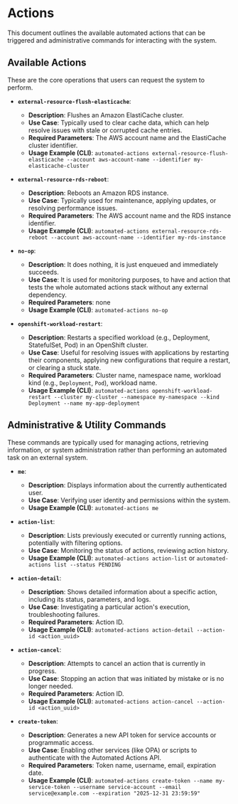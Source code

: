 # Actions

This document outlines the available automated actions that can be triggered and administrative commands for interacting with the system.

## Available Actions

These are the core operations that users can request the system to perform.

* **`external-resource-flush-elasticache`**:
  * **Description**: Flushes an Amazon ElastiCache cluster.
  * **Use Case**: Typically used to clear cache data, which can help resolve issues with stale or corrupted cache entries.
  * **Required Parameters**: The AWS account name and the ElastiCache cluster identifier.
  * **Usage Example (CLI)**: `automated-actions external-resource-flush-elasticache --account aws-account-name --identifier my-elasticache-cluster`

* **`external-resource-rds-reboot`**:
  * **Description**: Reboots an Amazon RDS instance.
  * **Use Case**: Typically used for maintenance, applying updates, or resolving performance issues.
  * **Required Parameters**: The AWS account name and the RDS instance identifier.
  * **Usage Example (CLI)**: `automated-actions external-resource-rds-reboot --account aws-account-name --identifier my-rds-instance`

* **`no-op`**:
  * **Description**: It does nothing, it is just enqueued and immediately succeeds.
  * **Use Case**: It is used for monitoring purposes, to have and action that tests the whole automated actions stack without any external dependency.
  * **Required Parameters**: none
  * **Usage Example (CLI)**: `automated-actions no-op`

* **`openshift-workload-restart`**:
  * **Description**: Restarts a specified workload (e.g., Deployment, StatefulSet, Pod) in an OpenShift cluster.
  * **Use Case**: Useful for resolving issues with applications by restarting their components, applying new configurations that require a restart, or clearing a stuck state.
  * **Required Parameters**: Cluster name, namespace name, workload kind (e.g., `Deployment`, `Pod`), workload name.
  * **Usage Example (CLI)**: `automated-actions openshift-workload-restart --cluster my-cluster --namespace my-namespace --kind Deployment --name my-app-deployment`

## Administrative & Utility Commands

These commands are typically used for managing actions, retrieving information, or system administration rather than performing an automated task on an external system.

* **`me`**:
  * **Description**: Displays information about the currently authenticated user.
  * **Use Case**: Verifying user identity and permissions within the system.
  * **Usage Example (CLI)**: `automated-actions me`

* **`action-list`**:
  * **Description**: Lists previously executed or currently running actions, potentially with filtering options.
  * **Use Case**: Monitoring the status of actions, reviewing action history.
  * **Usage Example (CLI)**: `automated-actions action-list` or `automated-actions list --status PENDING`

* **`action-detail`**:
  * **Description**: Shows detailed information about a specific action, including its status, parameters, and logs.
  * **Use Case**: Investigating a particular action's execution, troubleshooting failures.
  * **Required Parameters**: Action ID.
  * **Usage Example (CLI)**: `automated-actions action-detail --action-id <action_uuid>`

* **`action-cancel`**:
  * **Description**: Attempts to cancel an action that is currently in progress.
  * **Use Case**: Stopping an action that was initiated by mistake or is no longer needed.
  * **Required Parameters**: Action ID.
  * **Usage Example (CLI)**: `automated-actions action-cancel --action-id <action_uuid>`

* **`create-token`**:
  * **Description**: Generates a new API token for service accounts or programmatic access.
  * **Use Case**: Enabling other services (like OPA) or scripts to authenticate with the Automated Actions API.
  * **Required Parameters**: Token name, username, email, expiration date.
  * **Usage Example (CLI)**: `automated-actions create-token --name my-service-token --username service-account --email service@example.com --expiration "2025-12-31 23:59:59"`
